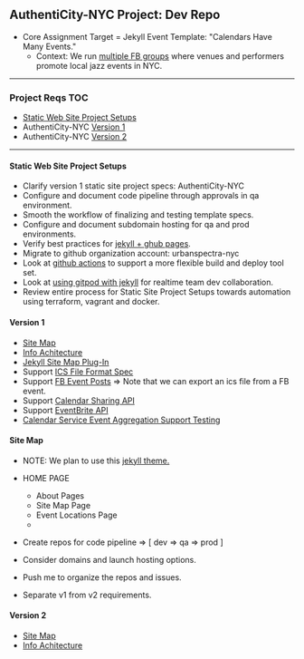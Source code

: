 ## AuthentiCity-NYC Project: Dev Repo
- Core Assignment Target = Jekyll Event Template: "Calendars Have Many Events."
  - Context: We run [multiple FB groups](https://linktr.ee/authenticitynyc) where venues and performers promote local jazz events in NYC.
---
### Project Reqs TOC
- [Static Web Site Project Setups](#static-web-site-project-setups)
- AuthentiCity-NYC [Version 1](#version-1)
- AuthentiCity-NYC [Version 2](#version-2)
---
#### Static Web Site Project Setups
  - Clarify version 1 static site project specs: AuthentiCity-NYC
  - Configure and document code pipeline through approvals in qa environment.
  - Smooth the workflow of finalizing and testing template specs.
  - Configure and document subdomain hosting for qa and prod environments.
  - Verify best practices for [jekyll + ghub pages](https://github.com/carpentries-incubator/jekyll-pages-novice).
  - Migrate to github organization account: urbanspectra-nyc
  - Look at [github actions](https://socsieng.github.io/blogging/2020/09/07/using-github-actions-over-github-pages.html) to support a more flexible build and deploy tool set.
  - Look at [using gitpod with jekyll](https://talk.jekyllrb.com/t/new-video-develop-jekyll-or-github-pages-using-docker-containers/7199) for realtime team dev collaboration.
  - Review entire process for Static Site Project Setups towards automation using terraform, vagrant and docker.

#### Version 1
  - [Site Map](#site-map)
  - [Info Achitecture](#info-architecture)
  - [Jekyll Site Map Plug-In](https://github.com/jekyll/jekyll-sitemap)
  - Support [ICS File Format Spec](https://docs.fileformat.com/email/ics/)
  - Support [FB Event Posts](https://www.facebook.com/events/3310363792539939) => Note that we can export an ics file from a FB event.
  - Support [Calendar Sharing API](https://developers.google.com/calendar/api)
  - Support [EventBrite API](https://www.eventbrite.com/platform/docs/api-basics)
  - [Calendar Service Event Aggregation Support Testing](https://talk.jekyllrb.com/t/how-to-fetch-an-ics-icalendar-response-and-show-it-in-jekyll/5723)

#### Site Map
- NOTE: We plan to use this [jekyll theme.](https://www.fourkitchens.com/blog/article/jekyll-event-schedule/)
- HOME PAGE
  - About Pages
  - Site Map Page
  - Event Locations Page
  - 


- Create repos for code pipeline => [ dev => qa => prod ]
- Consider domains and launch hosting options.
- Push me to organize the repos and issues.
- Separate v1 from v2 requirements.

#### Version 2
  - [Site Map](#site-map)
  - [Info Achitecture](#info-architecture)
